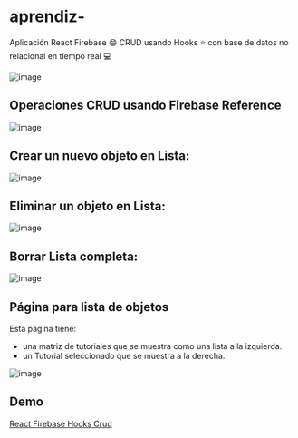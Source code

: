 # aprendiz-
Aplicación React Firebase :smile: CRUD usando Hooks ⭐ con base de datos no relacional en tiempo real :computer:

![image](https://res.cloudinary.com/djbaqvlnn/image/upload/v1644119070/Captura_de_pantalla_2022-02-05_224420_u0nycq.jpg)

## Operaciones CRUD usando Firebase Reference

![image](https://res.cloudinary.com/djbaqvlnn/image/upload/v1644119485/carbon_fuqrcx.png)

##  Crear un nuevo objeto en Lista:

![image](https://res.cloudinary.com/djbaqvlnn/image/upload/v1644119735/carbon_1_hs3vsu.png)

##  Eliminar un objeto en Lista:

![image](https://res.cloudinary.com/djbaqvlnn/image/upload/v1644120095/carbon_2_jnkfpj.png)

##  Borrar Lista completa:

![image](https://res.cloudinary.com/djbaqvlnn/image/upload/v1644120222/carbon_3_i2g8qt.png)

## Página para lista de objetos

Esta página tiene:

- una matriz de tutoriales que se muestra como una lista a la izquierda.
- un Tutorial seleccionado que se muestra a la derecha.

![image](https://res.cloudinary.com/djbaqvlnn/image/upload/v1644120444/Captura_de_pantalla_2022-02-05_230710_xp1eif.jpg)

## Demo

[React Firebase Hooks Crud](https://aprendiz.vercel.app/)
